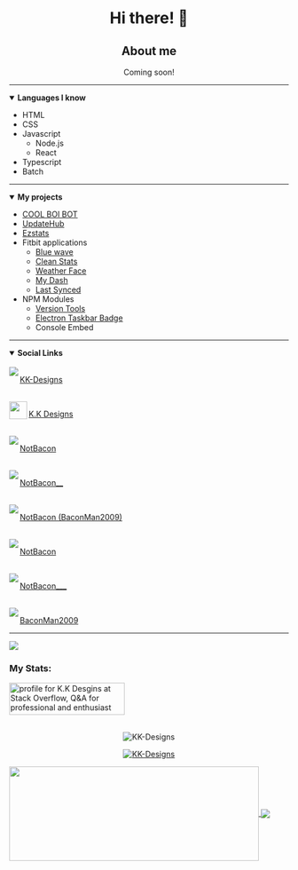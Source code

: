 <h1 align="center">Hi there! 👋</h1>
<h2 align="center">About me</h2>
<p align="center">Coming soon!</p>
<hr />
<details open>
	<summary><b>Languages I know</b></summary>
	<ul>
		<li>HTML</li>
		<li>CSS</li>
		<li>
			Javascript
			<ul>
				<li>Node.js</li>
				<li>React</li>
			</ul>
		</li>
		<li>Typescript</li>
		<li>Batch</li>
	</ul>
</details>
<hr />
<details open>
	<summary><b>My projects</b></summary>
	<ul>
		<li><a href="https://github.com/KK-Designs/COOL-BOI-BOT" target="_blank">COOL BOI BOT</a></li>
		<li><a href="https://github.com/KK-Designs/UpdateHub" target="_blank">UpdateHub</a></li>
		<li><a href="https://ezstats.app/" target="_blank">Ezstats</a></li>
		<li>
			Fitbit applications
			<ul>
				<li><a href="https://gallery.fitbit.com/details/8523989f-06ec-482c-bbd2-05f4135e551f" target="_blank">Blue wave</a></li>
				<li><a href="https://gallery.fitbit.com/details/6acea53b-b8f6-4e38-b94a-20d09596d712" target="_blank">Clean Stats</a></li>
				<li><a href="https://gallery.fitbit.com/details/16be1cd3-a3d0-4a0c-a307-02155a16c199" target="_blank">Weather Face</a></li>
				<li><a href="https://gallery.fitbit.com/details/2b06cb61-564d-4108-9433-ad4aceb96a28" target="_blank">My Dash</a></li>
				<li><a href="https://gallery.fitbit.com/details/b2fc0ecb-bbc8-4894-86ff-bc217b529254" target="_blank">Last Synced</a></li>
			</ul>
		</li>
		<li>
			NPM Modules
			<ul>
				<li><a href="https://github.com/KK-Designs/version-tools" target="_blank">Version Tools</a></li>
				<li><a href="https://github.com/KK-Designs/electron-taskbar-badge" target="_blank">Electron Taskbar Badge</a></li>
				<li>Console Embed</li>
			</ul>
		</li>
	</ul>
</details>
<hr />
<details open>
	<summary><b>Social Links</b></summary>
	<br/>
	<a href="https://github.com/KK-Designs">
		<img align="left" src="https://user-images.githubusercontent.com/71038229/151719234-8c3dc042-1d10-4e74-bbc1-e785dd320b09.png" />
		<p>KK-Designs</p>
	</a>
	<br />
	<a href="https://stackoverflow.com/users/15356407/k-k-desgins">
		<img align="left" width="32" height="32" src="https://cdn.sstatic.net/Sites/stackoverflow/Img/favicon.ico?v=ec617d715196" />
		<p>K.K Designs</p>
	</a>
	<br />
	<a href="https://open.spotify.com/user/tdch4qzlrauuzpg3o8mvg9ix7">
		<img align="left" src="https://open.spotifycdn.com/cdn/images/favicon32.8e66b099.png" />
		<p>NotBacon</p>
	</a>
	<br />
	<a href="https://twitter.com/NotBacon__">
		<img align="left" src="https://abs.twimg.com/favicons/twitter.2.ico" />
		<p>NotBacon__</p>
	</a>
	<br />
	<a href="https://www.reddit.com/user/BaconMan2009">
		<img align="left" src="https://www.redditstatic.com/desktop2x/img/favicon/favicon-32x32.png" />
		<p>NotBacon (BaconMan2009)</p>
	</a>
	<br />
	<a href="https://www.youtube.com/channel/UC50xwk-zFy13EsRGpNqSIXQ">
		<img align="left" src="https://www.youtube.com/s/desktop/ca9cd554/img/favicon_32x32.png" />
		<p>NotBacon</p>
	</a>
	<br />
	<a href="https://www.twitch.tv/notbacon___">
		<img align="left" src="https://static.twitchcdn.net/assets/favicon-32-e29e246c157142c94346.png" />
		<p>NotBacon___</p>
	</a>
	<br />
	<a href="https://steamcommunity.com/profiles/76561199169020120">
		<img align="left" src="https://user-images.githubusercontent.com/71038229/151681478-dab6e36c-6045-424b-a1bc-2bb572ab3d93.png" />
		<p>BaconMan2009</p>
	</a>
</details>
<hr />
<img align="center" src="https://readme-jokes.vercel.app/api">
<h3>My Stats:</h3>
<a href="https://stackoverflow.com/users/15356407/k-k-desgins">
<img align="center" src="https://stackoverflow.com/users/flair/15356407.png?theme=dark" width="208" height="58" alt="profile for K.K Desgins at Stack Overflow, Q&amp;A for professional and enthusiast programmers" title="profile for K.K Desgins at Stack Overflow, Q&amp;A for professional and enthusiast programmers">
</a>
<br />
<br />
<p align="center"><img src="https://github-readme-streak-stats.herokuapp.com/?user=KK-Designs&theme=black-ice&hide_border=true&stroke=0000&background=0D1117&ring=e05397&fire=e05397&currStreakLabel=e05397" alt="KK-Designs" /></p>
<p align="center"> <a href="https://github.com/KK-Designs"><img src="https://github-profile-trophy.vercel.app/?username=KK-Designs&margin-w=5&theme=radical" alt="KK-Designs" /></a> </p>
<a href="https://github.com/KK-Designs">
<img width=450 height=170 align="center" src="https://github-readme-stats.vercel.app/api?username=KK-Designs&theme=algolia&border_color=30363d&show_icons=true" />
</a>
<a href="https://github.com/KK-Designs">
<img align="center" src="https://github-readme-stats.vercel.app/api/top-langs/?username=KK-Designs&theme=algolia&border_color=30363d&layout=compact" />
</a>
<!--
	**KK-Designs/KK-Designs** is a ✨ _special_ ✨ repository because its `README.md` (this file) appears on your GitHub profile.
	
	Here are some ideas to get you started:
	
	- 🔭 I’m currently working on ...
	- 🌱 I’m currently learning ...
	- 👯 I’m looking to collaborate on ...
	- 🤔 I’m looking for help with ...
	- 💬 Ask me about ...
	- 📫 How to reach me: ...
	- 😄 Pronouns: ...
	- ⚡ Fun fact: ...
	-->
